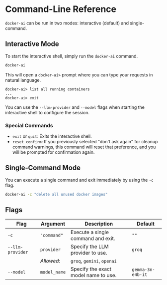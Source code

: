 # Command-Line Reference

`docker-ai` can be run in two modes: interactive (default) and single-command.

## Interactive Mode

To start the interactive shell, simply run the `docker-ai` command.

```bash
docker-ai
```

This will open a `docker-ai>` prompt where you can type your requests in natural language.

```
docker-ai> list all running containers
...
docker-ai> exit
```

You can use the `--llm-provider` and `--model` flags when starting the interactive shell to configure the session.

### Special Commands

-   `exit` or `quit`: Exits the interactive shell.
-   `reset confirm`: If you previously selected "don't ask again" for cleanup command warnings, this command will reset that preference, and you will be prompted for confirmation again.

## Single-Command Mode

You can execute a single command and exit immediately by using the `-c` flag.

```bash
docker-ai -c "delete all unused docker images"
```

## Flags

| Flag             | Argument      | Description                                     | Default            |
| ---------------- | ------------- | ----------------------------------------------- | ------------------ |
| `-c`             | `"command"`   | Execute a single command and exit.              | `""`               |
| `--llm-provider` | `provider`    | Specify the LLM provider to use.                | `groq`             |
|                  | *Allowed:*    | `groq`, `gemini`, `openai`                      |                    |
| `--model`        | `model_name`  | Specify the exact model name to use.            | `gemma-3n-e4b-it`  | 